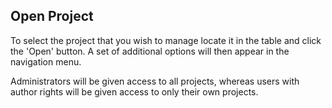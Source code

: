## Open Project

To select the project that you wish to manage locate it in the table and click
the 'Open' button. A set of additional options will then appear in the
navigation menu.

Administrators will be given access to all projects, whereas users with author
rights will be given access to only their own projects.
